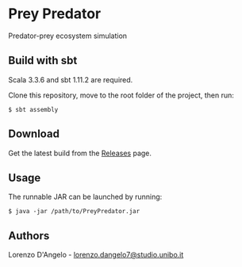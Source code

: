 # Prey Predator
Predator-prey ecosystem simulation

## Build with sbt
Scala 3.3.6 and sbt 1.11.2 are required.  

Clone this repository, move to the root folder of the project, then run:
```
$ sbt assembly
```

## Download
Get the latest build from the [Releases](https://github.com/lorenzodng/PPS-24-PreyPredator/releases) page.


## Usage
The runnable JAR can be launched by running:
```
$ java -jar /path/to/PreyPredator.jar
```

## Authors

Lorenzo D'Angelo - lorenzo.dangelo7@studio.unibo.it
